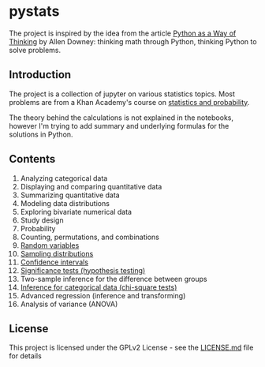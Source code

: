 # pystats

The project is inspired by the idea from the article
[Python as a Way of Thinking](http://allendowney.blogspot.com/2017/04/python-as-way-of-thinking.html) by Allen Downey:
thinking math through Python, thinking Python to solve problems.

## Introduction

The project is a collection of jupyter on various statistics topics.
Most problems are from a Khan Academy's course on [statistics and probability](https://www.khanacademy.org/math/statistics-probability).

The theory behind the calculations is not explained in the notebooks, however I'm trying to add summary and underlying formulas for the solutions in Python.

## Contents

1. Analyzing categorical data
2. Displaying and comparing quantitative data
3. Summarizing quantitative data
4. Modeling data distributions
5. Exploring bivariate numerical data
6. Study design
7. Probability
8. Counting, permutations, and combinations
9. [Random variables](random_variables.ipynb)
10. [Sampling distributions](sampling_distributions.ipynb)
11. [Confidence intervals](confidence_intervals.ipynb)
12. [Significance tests (hypothesis testing)](significance_tests.ipynb)
13. Two-sample inference for the difference between groups
14. [Inference for categorical data (chi-square tests)](chi_squared_distribution.ipynb)
15. Advanced regression (inference and transforming)
16. Analysis of variance (ANOVA)

## License

This project is licensed under the GPLv2 License - see the [LICENSE.md](LICENSE.md) file for details
